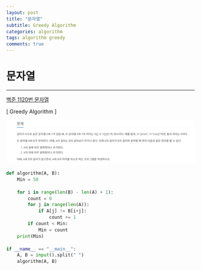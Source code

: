 ```yaml
---
layout: post
title: "문자열"
subtitle: Greedy Algorithm
categories: algorithm
tags: algorithm greedy
comments: true
---
```


# 문자열

---

[백준 1120번 문자열](https://www.acmicpc.net/problem/1120)

[ Greedy Algorithm ]

![images](./images/문자열.PNG)

```python
def algorithm(A, B):
    Min = 50

    for i in range(len(B) - len(A) + 1):
        count = 0
        for j in range(len(A)):
            if A[j] != B[i+j]:
                count += 1
        if count < Min:
            Min = count
    print(Min)

if __name__ == "__main__":
    A, B = input().split(" ")
    algorithm(A, B)
```
